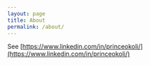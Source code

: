```yaml
---
layout: page
title: About
permalink: /about/
---
```

See [https://www.linkedin.com/in/princeokoli/](https://www.linkedin.com/in/princeokoli/)